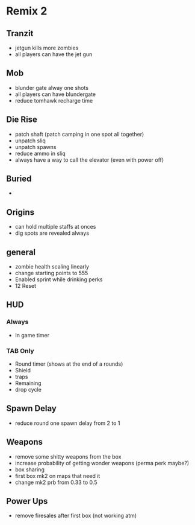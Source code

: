 # Remix 2

## Tranzit
*  jetgun kills more zombies
*  all players can have the jet gun

## Mob
* blunder gate alway one shots
* all players can have blundergate
* reduce tomhawk recharge time

## Die Rise
* patch shaft (patch camping in one spot all together)
* unpatch sliq
* unpatch spawns
* reduce ammo in sliq
* always have a way to call the elevator (even with power off)

## Buried
* 

## Origins
* can hold multiple staffs at onces
* dig spots are revealed always
 
## general
* zombie health scaling linearly 
* change starting points to 555
* Enabled sprint while drinking perks
* 12 Reset

## HUD
### Always
* In game timer
### TAB Only
* Round timer (shows at the end of a rounds)
* Shield
* traps
* Remaining
* drop cycle

## Spawn Delay
* reduce round one spawn delay from 2 to 1

## Weapons 
* remove some shitty weapons from the box
* increase probability of getting wonder weapons (perma perk maybe?)
* box sharing
* first box mk2 on maps that need it
* change mk2 prb from 0.33 to 0.5

## Power Ups 
*  remove firesales after first box (not working atm)


